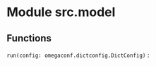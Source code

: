 Module src.model
================

Functions
---------

    
`run(config: omegaconf.dictconfig.DictConfig)`
: